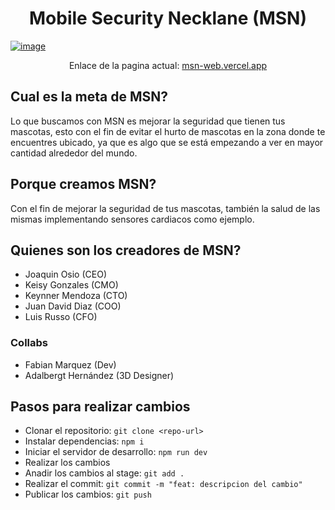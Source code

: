 <h1 align="center">Mobile Security Necklane (MSN)</h1>
<a href="https://msn-web.vercel.app"><img src="https://github.com/user-attachments/assets/4778332d-9554-4f44-ade9-10ca39ef15a5" alt="image"></a>
<p align="center">Enlace de la pagina actual: <a href="https://msn-web.vercel.app">msn-web.vercel.app</a></p>

<h2>Cual es la meta de MSN?</h2>
<p>Lo que buscamos con MSN es mejorar la seguridad que tienen tus mascotas, esto con el fin de evitar el hurto de mascotas en la zona donde te encuentres ubicado, ya que es algo que se está empezando a ver en mayor cantidad alrededor del mundo.</p>

<h2>Porque creamos MSN?</h2>
<p>
    Con el fin de mejorar la seguridad de tus mascotas, también la salud de las mismas implementando sensores cardiacos como ejemplo.
</p>

<h2>Quienes son los creadores de MSN?</h2>
<ul>
    <li>Joaquin Osio (CEO) </li>
    <li>Keisy Gonzales (CMO) </li>
    <li>Keynner Mendoza (CTO) </li>
    <li>Juan David Diaz (COO)</li> 
    <li>Luis Russo (CFO)</li>
</ul>

<h3>Collabs</h3>
<ul>
    <li>Fabian Marquez (Dev)</li>
    <li>Adalbergt Hernández (3D Designer)</li>
</ul>

<h2>Pasos para realizar cambios</h2>
  <ul>
    <li>Clonar el repositorio: <code>git clone &lt;repo-url&gt;</code></li>
    <li>Instalar dependencias: <code>npm i</code></li>
    <li>Iniciar el servidor de desarrollo: <code>npm run dev</code></li>
    <li>Realizar los cambios</li>
    <li>Anadir los cambios al stage: <code>git add .</code></li>
    <li>Realizar el commit: <code>git commit -m "feat: descripcion del cambio"</code></li>
    <li>Publicar los cambios: <code>git push</code></li>
